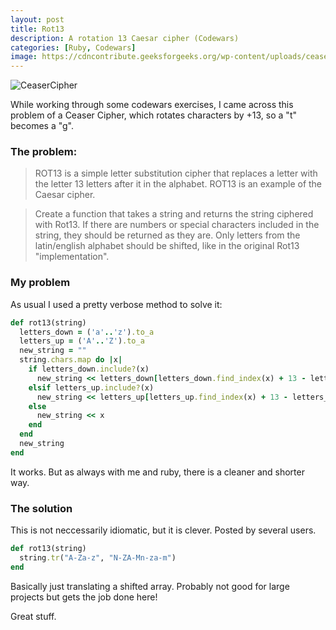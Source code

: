 ```yaml
---
layout: post
title: Rot13
description: A rotation 13 Caesar cipher (Codewars)
categories: [Ruby, Codewars]
image: https://cdncontribute.geeksforgeeks.org/wp-content/uploads/ceaserCipher.png 
---
```


![CeaserCipher](https://cdncontribute.geeksforgeeks.org/wp-content/uploads/ceaserCipher.png)

While working through some codewars exercises, I came across this problem of a Ceaser Cipher, which rotates characters by +13, so a "t" becomes a "g". 


### The problem:


>ROT13 is a simple letter substitution cipher that replaces a letter with the letter 13 letters after it in the alphabet. ROT13 is an example of the Caesar cipher.

>Create a function that takes a string and returns the string ciphered with Rot13. If there are numbers or special characters included in the string, they should be returned as they are. Only letters from the latin/english alphabet should be shifted, like in the original Rot13 "implementation".


### My problem

As usual I used a pretty verbose method to solve it:

~~~ruby
def rot13(string)
  letters_down = ('a'..'z').to_a
  letters_up = ('A'..'Z').to_a
  new_string = ""
  string.chars.map do |x|
    if letters_down.include?(x)
      new_string << letters_down[letters_down.find_index(x) + 13 - letters_down.size]
    elsif letters_up.include?(x)
      new_string << letters_up[letters_up.find_index(x) + 13 - letters_up.size]
    else
      new_string << x
    end
  end
  new_string
end
~~~

It works. But as always with me and ruby, there is a cleaner and shorter way. 


### The solution

This is not neccessarily idiomatic, but it is clever. Posted by several users.

~~~ruby
def rot13(string)
  string.tr("A-Za-z", "N-ZA-Mn-za-m")
end
~~~

Basically just translating a shifted array. Probably not good for large projects but gets the job done here!

Great stuff. 